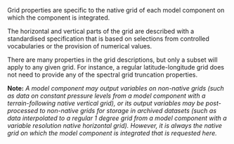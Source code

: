 Grid properties are specific to the native grid of each model component on which the component is integrated.

The horizontal and vertical parts of the grid are described with a standardised specification that is based on selections from controlled vocabularies or the provision of numerical values. 

There are many properties in the grid descriptions, but only a subset will apply to any given grid. For instance, a regular latitude-longitude grid does not need to provide any of the spectral grid truncation properties.

**Note:** _A model component may output variables on non-native grids (such as data on constant pressure levels from a model component with a terrain-following native vertical grid), or its output variables may be post-processed to non-native grids for storage in archived datasets (such as data interpolated to a regular 1 degree grid from a model component with a variable resolution native horizontal grid). However, it is always the native grid on which the model component is integrated that is requested here._
